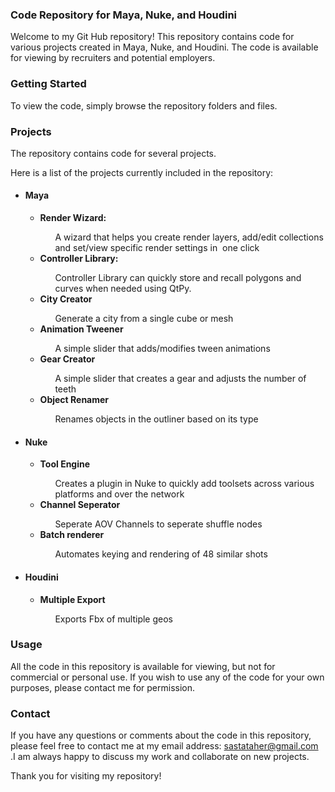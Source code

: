 ### Code Repository for Maya, Nuke, and Houdini


Welcome to my Git Hub repository! This repository contains code for various projects created in Maya, Nuke, and Houdini. The code is available for viewing by recruiters and potential employers.

### Getting Started
To view the code, simply browse the repository folders and files. 

### Projects
The repository contains code for several projects.

Here is a list of the projects currently included in the repository:
<ul>
  <li><h4>Maya</h4></li>
  <ul>
    <li><b>Render Wizard:</b> </li>
      <ul>A wizard that helps you create render layers, add/edit collections and set/view specific render settings in  one click</ul>
    <li><b>Controller Library:</b></li>
      <ul>Controller Library can quickly store and recall polygons and curves when needed using QtPy.</ul>
    <li><b>City Creator</b></li>
      <ul>Generate a city from a single cube or mesh</ul>
    <li><b>Animation Tweener</b></li>
      <ul>A simple slider that adds/modifies tween animations </ul>
    <li><b>Gear Creator</b></li>
      <ul>A simple slider that creates a gear and adjusts the number of teeth</ul>
    <li><b>Object Renamer</b></li>
          <ul> Renames objects in the outliner based on its type </ul>
  </ul>
  <li><h4>Nuke</h4></li>
   <ul>
      <li><b>Tool Engine</b></li>
        <ul>Creates a plugin in Nuke to quickly add toolsets across various platforms and over the network</ul>
      <li><b>Channel Seperator</b></li>
        <ul>Seperate AOV Channels to seperate shuffle nodes </ul>
      <li><b>Batch renderer</b></li>
        <ul> Automates keying and rendering of 48 similar shots</ul>
  </ul>
  <li><h4>Houdini</h4></li>
  <ul>
    <li><b>Multiple Export</b></li>
    <ul> Exports Fbx of multiple geos </ul>
  </ul>
</ul>

### Usage
All the code in this repository is available for viewing, but not for commercial or personal use. If you wish to use any of the code for your own purposes, please contact me for permission.

### Contact
If you have any questions or comments about the code in this repository, please feel free to contact me at my email address: sastataher@gmail.com .I am always happy to discuss my work and collaborate on new projects.

Thank you for visiting my repository!

